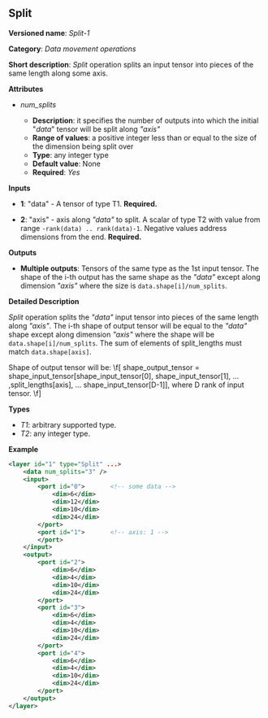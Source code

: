 ## Split <a name="Split"></a>

**Versioned name**: *Split-1*

**Category**: *Data movement operations*

**Short description**: *Split* operation splits an input tensor into pieces of the same length along some axis.

**Attributes**

* *num_splits*

  * **Description**: it specifies the number of outputs into which the initial "*data*" tensor will be split along *"axis"*
  * **Range of values**: a positive integer less than or equal to the size of the dimension being split over
  * **Type**: any integer type
  * **Default value**: None
  * **Required**: *Yes*

**Inputs**

* **1**: "data" - A tensor of type T1. **Required.**

* **2**: "axis" - axis along *"data"* to split. A scalar of type T2 with value from range `-rank(data) .. rank(data)-1`. Negative values address dimensions from the end. **Required.**

**Outputs**

* **Multiple outputs**: Tensors of the same type as the 1st input tensor. The shape of the i-th output has the same shape as the *"data"* except along dimension *"axis"* where the size is `data.shape[i]/num_splits`.

**Detailed Description**

*Split* operation splits the *"data"* input tensor into pieces of the same length along *"axis"*. The i-th shape of output tensor will be equal to the *"data"* shape except along dimension *"axis"* where the shape will be `data.shape[i]/num_splits`. The sum of elements of split_lengths must match `data.shape[axis]`.

Shape of output tensor will be:
\f[
shape_output_tensor = shape_input_tensor[shape_input_tensor[0], shape_input_tensor[1], ... ,split_lengths[axis], ... shape_input_tensor[D-1]], where D rank of input tensor.
\f]


**Types**

* *T1*: arbitrary supported type.
* *T2*: any integer type.

**Example**

```xml
<layer id="1" type="Split" ...>
    <data num_splits="3" />
    <input>
        <port id="0">       <!-- some data -->
            <dim>6</dim>
            <dim>12</dim>
            <dim>10</dim>
            <dim>24</dim>
        </port>
        <port id="1">       <!-- axis: 1 -->
        </port>
    </input>
    <output>
        <port id="2">
            <dim>6</dim>
            <dim>4</dim>
            <dim>10</dim>
            <dim>24</dim>
        </port>
        <port id="3">
            <dim>6</dim>
            <dim>4</dim>
            <dim>10</dim>
            <dim>24</dim>
        </port>
        <port id="4">
            <dim>6</dim>
            <dim>4</dim>
            <dim>10</dim>
            <dim>24</dim>
        </port>
    </output>
</layer>
```